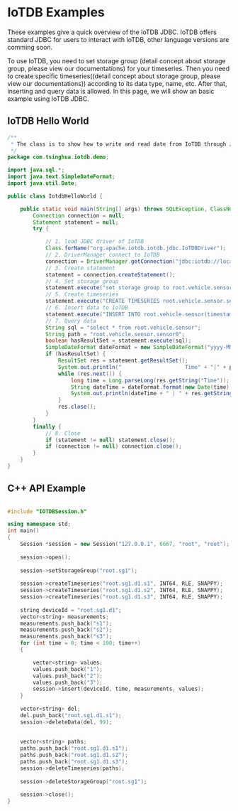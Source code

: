 <!--

    Licensed to the Apache Software Foundation (ASF) under one
    or more contributor license agreements.  See the NOTICE file
    distributed with this work for additional information
    regarding copyright ownership.  The ASF licenses this file
    to you under the Apache License, Version 2.0 (the
    "License"); you may not use this file except in compliance
    with the License.  You may obtain a copy of the License at

        http://www.apache.org/licenses/LICENSE-2.0

    Unless required by applicable law or agreed to in writing,
    software distributed under the License is distributed on an
    "AS IS" BASIS, WITHOUT WARRANTIES OR CONDITIONS OF ANY
    KIND, either express or implied.  See the License for the
    specific language governing permissions and limitations
    under the License.

-->

# IoTDB Examples

These examples give a quick overview of the IoTDB JDBC. IoTDB offers standard JDBC for users to interact with IoTDB, other language versions are comming soon.

To use IoTDB, you need to set storage group (detail concept about storage group, please view our documentations) for your timeseries. Then you need to create specific timeseries((detail concept about storage group, please view our documentations)) according to its data type, name, etc. After that, inserting and query data is allowed. In this page, we will show an basic example using IoTDB JDBC.

## IoTDB Hello World

``` JAVA
/**
 * The class is to show how to write and read date from IoTDB through JDBC
 */
package com.tsinghua.iotdb.demo;

import java.sql.*;
import java.text.SimpleDateFormat;
import java.util.Date;

public class IotdbHelloWorld {

	public static void main(String[] args) throws SQLException, ClassNotFoundException {
		Connection connection = null;
		Statement statement = null;
		try {

            // 1. load JDBC driver of IoTDB
            Class.forName("org.apache.iotdb.iotdb.jdbc.IoTDBDriver");
            // 2. DriverManager connect to IoTDB
            connection = DriverManager.getConnection("jdbc:iotdb://localhost:6667/", "root", "root");
            // 3. Create statement
            statement = connection.createStatement();
            // 4. Set storage group
            statement.execute("set storage group to root.vehicle.sensor");
            // 5. Create timeseries
            statement.execute("CREATE TIMESERIES root.vehicle.sensor.sensor0 WITH DATATYPE=DOUBLE, ENCODING=PLAIN");
            // 6. Insert data to IoTDB
            statement.execute("INSERT INTO root.vehicle.sensor(timestamp, sensor0) VALUES (2018/10/24 19:33:00, 142)");
            // 7. Query data
            String sql = "select * from root.vehicle.sensor";
            String path = "root.vehicle.sensor.sensor0";
            boolean hasResultSet = statement.execute(sql);
            SimpleDateFormat dateFormat = new SimpleDateFormat("yyyy-MM-dd HH:mm:ss.SSS");
            if (hasResultSet) {
                ResultSet res = statement.getResultSet();
                System.out.println("                    Time" + "|" + path);
                while (res.next()) {
                    long time = Long.parseLong(res.getString("Time"));
                    String dateTime = dateFormat.format(new Date(time));
                    System.out.println(dateTime + " | " + res.getString(path));
                }
                res.close();
            }
        }
        finally {
            // 8. Close
            if (statement != null) statement.close();
            if (connection != null) connection.close();
        }
    }
}


```

## C++ API Example

``` C++
 
#include "IOTDBSession.h"

using namespace std;
int main()
{
    Session *session = new Session("127.0.0.1", 6667, "root", "root");
    
    session->open();
    
    session->setStorageGroup("root.sg1");
    
    session->createTimeseries("root.sg1.d1.s1", INT64, RLE, SNAPPY);
    session->createTimeseries("root.sg1.d1.s2", INT64, RLE, SNAPPY);
    session->createTimeseries("root.sg1.d1.s3", INT64, RLE, SNAPPY);
    
    string deviceId = "root.sg1.d1";
    vector<string> measurements;
    measurements.push_back("s1");
    measurements.push_back("s2");
    measurements.push_back("s3");
    for (int time = 0; time < 100; time++) 
    {

        vector<string> values;
        values.push_back("1");
        values.push_back("2");
        values.push_back("3");
        session->insert(deviceId, time, measurements, values);
    }
    
    vector<string> del;
    del.push_back("root.sg1.d1.s1");
    session->deleteData(del, 99);
    
    
    vector<string> paths;
    paths.push_back("root.sg1.d1.s1");
    paths.push_back("root.sg1.d1.s2");
    paths.push_back("root.sg1.d1.s3");
    session->deleteTimeseries(paths);
    
    session->deleteStorageGroup("root.sg1");
    
    session->close();
}



```

